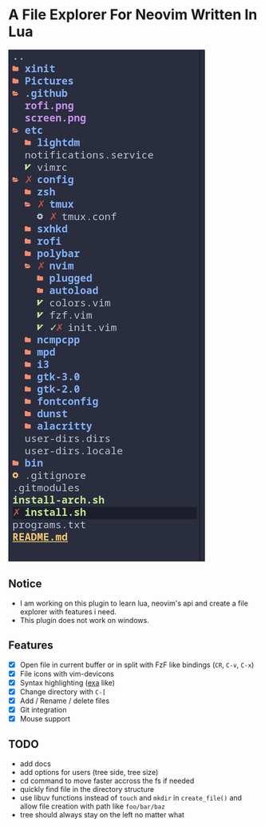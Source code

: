 # A File Explorer For Neovim Written In Lua

![alt text](.github/tree.png?raw=true "file explorer")

## Notice

- I am working on this plugin to learn lua, neovim's api and create a file explorer with features i need.
- This plugin does not work on windows.

## Features
- [x] Open file in current buffer or in split with FzF like bindings (`CR`, `C-v`, `C-x`)
- [x] File icons with vim-devicons
- [x] Syntax highlighting ([exa](https://github.com/ogham/exa) like)
- [x] Change directory with `C-[`
- [x] Add / Rename / delete files
- [x] Git integration
- [x] Mouse support

## TODO
- add docs
- add options for users (tree side, tree size)
- cd command to move faster accross the fs if needed
- quickly find file in the directory structure
- use libuv functions instead of `touch` and `mkdir` in `create_file()` and allow file creation with path like `foo/bar/baz`
- tree should always stay on the left no matter what

